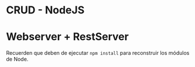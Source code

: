 # CRUD - NodeJS
# Webserver + RestServer

Recuerden que deben de ejecutar ``` npm install ``` para reconstruir los módulos de Node.
